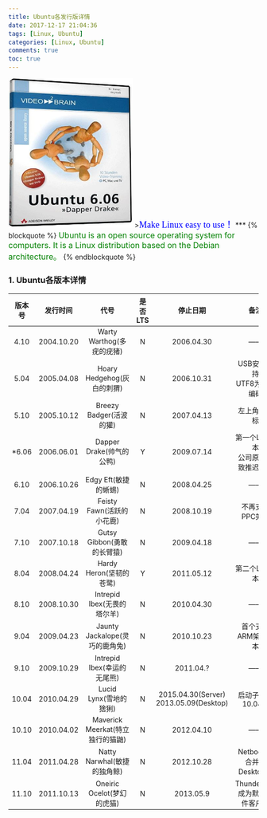 ```yaml
---
title: Ubuntu各发行版详情
date: 2017-12-17 21:04:36
tags: [Linux, Ubuntu]
categories: [Linux, Ubuntu] 
comments: true
toc: true
---
```

<img src="Ubuntu各发行版详情/首发6.06.jpg" width="250" height="300" />
><font color=#0000FF face="微软雅黑" size=4>Make Linux easy to use！</font>
***
{% blockquote %}
<font size=3 color="green">Ubuntu is an open source operating system for computers. It is a Linux distribution based on the Debian architecture。</font>    
{% endblockquote %}


### 1. Ubuntu各版本详情
| 版本号 | 发行时间 | 代号 | 是否LTS | 停止日期 | 备注 | 
| :--:| :--:| :--: | :--: | :--: | :--: |
| 4.10 | 2004.10.20 | Warty Warthog(多疣的疣猪) | N | 2006.04.30 | —— |
| 5.04 | 2005.04.08 | Hoary Hedgehog(灰白的刺猬) | N | 2006.10.31 | USB安装支持</br>UTF8为默认编码 |
| 5.10 | 2005.10.12 | Breezy Badger(活波的獾) | N | 2007.04.13 | 左上角新图标 |
| *6.06 | 2006.06.01 | Dapper Drake(帅气的公鸭) | Y | 2009.07.14 | 第一个LTS版本</br>公司原因导致推迟发布 |
| 6.10 | 2006.10.26 | Edgy Eft(敏捷的蜥蜴) | N | 2008.04.25 | —— |
| 7.04 | 2007.04.19 | Feisty Fawn(活跃的小花鹿) | N | 2008.10.19 | 不再支持PPC架构 |
| 7.10 | 2007.10.18 | Gutsy Gibbon(勇敢的长臂猿) | N | 2009.04.18 | —— |
| 8.04 | 2008.04.24 | Hardy Heron(坚韧的苍鹭) | Y	 | 2011.05.12 | 第二个LTS版本 |
| 8.10 | 2008.10.30 | Intrepid Ibex(无畏的塔尔羊) | N | 2010.04.30 | —— |
| 9.04 | 2009.04.23 | Jaunty Jackalope(灵巧的鹿角兔) | N | 2010.10.23 | 首个支持ARM架构版本 |
| 9.10 | 2009.10.29 | Intrepid Ibex(幸运的无尾熊) | N | 2011.04.? | —— |
| 10.04 | 2010.04.29 | Lucid Lynx(雪地的猞猁) | N | 2015.04.30(Server)</br>2013.05.09(Desktop) | 启动子版本10.04.X | 
| 10.10 | 2010.04.02 | Maverick Meerkat(特立独行的猫鼬) | N | 2012.04.10 | —— |
| 11.04 | 2011.04.28 | Natty Narwhal(敏捷的独角鲸) | N | 2012.10.28 | Netbook版合并到Desktop版 | 
| 11.10 | 2011.10.13 | Oneiric Ocelot(梦幻的虎猫) | N | 2013.05.9 | Thunderbird成为默认邮件客户端 |

